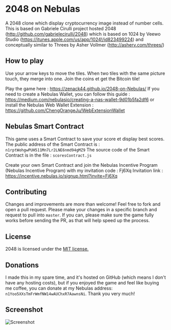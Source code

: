 # 2048 on Nebulas
A 2048 clone which display cryptocurrency image instead of number cells.
This is based on Gabriele Cirulli project hosted 2048 (http://github.com/gabrielecirulli/2048)
which is based on 1024 by Veewo Studio (https://itunes.apple.com/us/app/1024!/id823499224)
and conceptually similar to Threes by Asher Vollmer (http://asherv.com/threes/)

## How to play
Use your arrow keys to move the tiles. 
When two tiles with the same picture touch, they merge into one.
Join the coins et get the Bitcoin tile! 

Play the game here : https://zenack44.github.io/2048-on-Nebulas/
If you need to create a Nebulas Wallet, you can follow this guide : https://medium.com/nebulasio/creating-a-nas-wallet-9d01b5fa2df6
or install the Nebulas Web Wallet Extension : https://github.com/ChengOrangeJu/WebExtensionWallet

## Nebulas Smart Contract
This game uses a Smart Contract to save your score et display best scores.
The public address of the Smart Contract is : `n1rptWohgwPUH511Mn7Lr2LNE6nmd94gMZ9`
The source code of the Smart Contract is in the file : `scoresContract.js`

Create your own Smart Contract and join the Nebulas Incentive Program (Nebulas Incentive Program) with my invitation code : Fj6Xq
Invitation link : https://incentive.nebulas.io/signup.html?invite=Fj6Xq

## Contributing
Changes and improvements are more than welcome! Feel free to fork and open a pull request. 
Please make your changes in a specific branch and request to pull into `master`.
If you can, please make sure the game fully works before sending the PR, as that will help speed up the process.

## License
2048 is licensed under the [MIT license.](https://github.com/gabrielecirulli/2048/blob/master/LICENSE.txt)

## Donations 
I made this in my spare time, and it's hosted on GitHub (which means I don't have any hosting costs), 
but if you enjoyed the game and feel like buying me coffee, you can donate at my Nebulas address: `n1Yoo5XXsTmFrWmfNW14wAUChxR7AawnsNi`. 
Thank you very much!

## Screenshot
<img src="https://i.imgur.com/iuFtUrF.png" alt="Screenshot"/>

